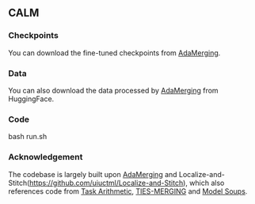 ## CALM

### Checkpoints
You can download the fine-tuned checkpoints from [AdaMerging](https://github.com/EnnengYang/AdaMerging).

### Data
You can also download the data processed by [AdaMerging](https://github.com/EnnengYang/AdaMerging) from HuggingFace.

### Code
bash run.sh

### Acknowledgement
The codebase is largely built upon [AdaMerging](https://github.com/EnnengYang/AdaMerging) and Localize-and-Stitch(https://github.com/uiuctml/Localize-and-Stitch), which also references code from [Task Arithmetic](https://github.com/mlfoundations/task_vectors), [TIES-MERGING](https://github.com/prateeky2806/ties-merging) and [Model Soups](https://github.com/mlfoundations/model-soups).

